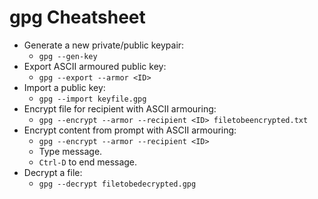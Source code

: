 # gpg Cheatsheet

* Generate a new private/public keypair:
  * `gpg --gen-key`
* Export ASCII armoured public key:
  * `gpg --export --armor <ID>`
* Import a public key:
  * `gpg --import keyfile.gpg`
* Encrypt file for recipient with ASCII armouring:
  * `gpg --encrypt --armor --recipient <ID> filetobeencrypted.txt`
* Encrypt content from prompt with ASCII armouring:
  * `gpg --encrypt --armor --recipient <ID>`
  * Type message.
  * `Ctrl-D` to end message.
* Decrypt a file:
  * `gpg --decrypt filetobedecrypted.gpg`
